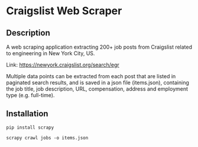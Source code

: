 # Craigslist Web Scraper

## Description
A web scraping application extracting 200+ job posts from Craigslist related to engineering in New York City, US. 

Link: https://newyork.craigslist.org/search/egr

Multiple data points can be extracted from each post that are listed in paginated search results, and is saved in a json file (items.json), containing the job title, job description, URL, compensation, address and employment type (e.g. full-time).


## Installation
```
pip install scrapy

scrapy crawl jobs -o items.json
```